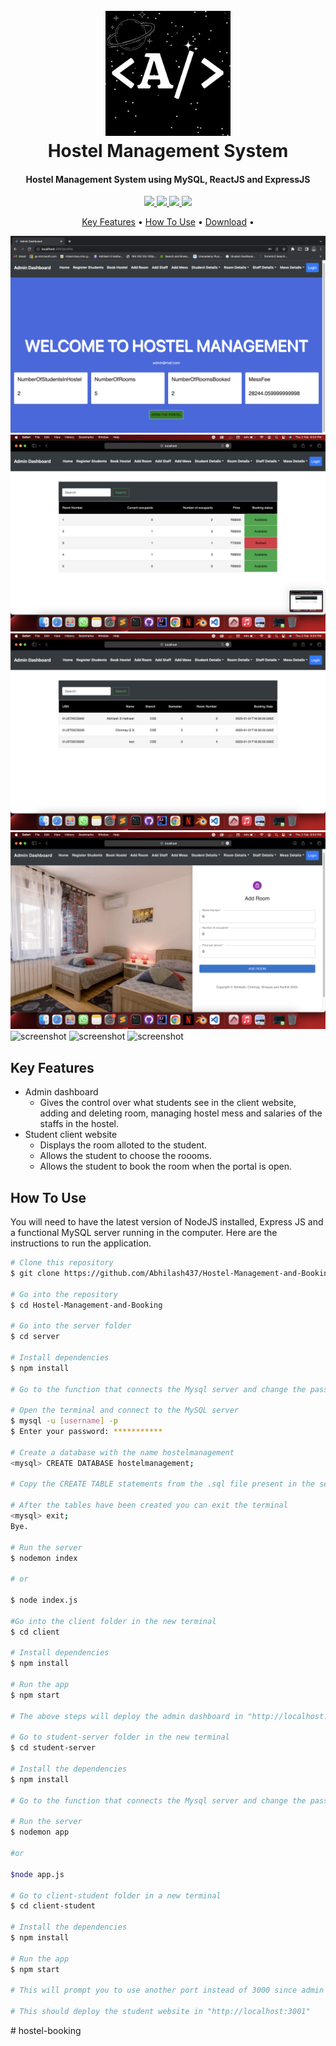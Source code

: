 <h1 align="center">
  <br>
  <a href="#"><img src="https://github.com/Abhilash437/Hostel-Management-and-Booking/blob/master/A.png" alt="Markdownify" width="200"></a>
  <br>
  Hostel Management System
  <br>
</h1>

<h4 align="center">Hostel Management System using MySQL, ReactJS and ExpressJS</h4>

<p align="center">
  <a href="https://expressjs.com">
    <img src="https://img.shields.io/badge/express.js-%23404d59.svg?style=for-the-badge&logo=express&logoColor=%2361DAFB">
  </a>
  <a href="https://www.mysql.com">
    <img src="https://img.shields.io/badge/mysql-%2300f.svg?style=for-the-badge&logo=mysql&logoColor=white">
  </a>
  <a href="https://nodejs.org/en/">
    <img src="https://img.shields.io/badge/node.js-6DA55F?style=for-the-badge&logo=node.js&logoColor=white">
  </a>
  <a href="https://reactjs.org/docs/getting-started.html">
    <img src="https://img.shields.io/badge/react-%2320232a.svg?style=for-the-badge&logo=react&logoColor=%2361DAFB">
  </a>
</p>

<p align="center">
  <a href="#key-features">Key Features</a> •
  <a href="#how-to-use">How To Use</a> •
  <a href="#download">Download</a> •
</p>

![screenshot](https://github.com/Abhilash437/Hostel-Management-and-Booking/blob/master/Admin04.png)
![screenshot](https://github.com/Abhilash437/Hostel-Management-and-Booking/blob/master/Admin01.png)
![screenshot](https://github.com/Abhilash437/Hostel-Management-and-Booking/blob/master/Admin02.png)
![screenshot](https://github.com/Abhilash437/Hostel-Management-and-Booking/blob/master/Admin03.png)
![screenshot](https://github.com/Abhilash437/Hostel-Management-and-Booking/blob/master/Student03.png)
![screenshot](https://github.com/Abhilash437/Hostel-Management-and-Booking/blob/master/Student02.png)
![screenshot](https://github.com/Abhilash437/Hostel-Management-and-Booking/blob/master/Student01.png)

## Key Features

* Admin dashboard
  - Gives the control over what students see in the client website, adding and deleting room, managing hostel mess and salaries of the staffs in the hostel.
* Student client website
  - Displays the room alloted to the student.
  - Allows the student to choose the roooms.
  - Allows the student to book the room when the portal is open.

## How To Use

You will need to have the latest version of NodeJS installed, Express JS and a functional MySQL server running in the computer. Here are the instructions to run the application.

```bash
# Clone this repository
$ git clone https://github.com/Abhilash437/Hostel-Management-and-Booking.git

# Go into the repository
$ cd Hostel-Management-and-Booking

# Go into the server folder
$ cd server

# Install dependencies
$ npm install

# Go to the function that connects the Mysql server and change the password of MySQL server and username

# Open the terminal and connect to the MySQL server
$ mysql -u [username] -p
$ Enter your password: ***********

# Create a database with the name hostelmanagement
<mysql> CREATE DATABASE hostelmanagement;

# Copy the CREATE TABLE statements from the .sql file present in the server folder and paste it in the <mysql> terminal to create the tables

# After the tables have been created you can exit the terminal
<mysql> exit;
Bye.

# Run the server
$ nodemon index

# or

$ node index.js

#Go into the client folder in the new terminal
$ cd client

# Install dependencies
$ npm install

# Run the app
$ npm start

# The above steps will deploy the admin dashboard in "http://localhost:3000"

# Go to student-server folder in the new terminal
$ cd student-server

# Install the dependencies
$ npm install

# Go to the function that connects the Mysql server and change the password of MySQL server and username

# Run the server
$ nodemon app

#or

$node app.js

# Go to client-student folder in a new terminal
$ cd client-student

# Install the dependencies
$ npm install

# Run the app
$ npm start

# This will prompt you to use another port instead of 3000 since admin dashboard is already running in that port number, type 'y' in the terminal and hit enter

# This should deploy the student website in "http://localhost:3001"
```


<!-- ## Related

[markdownify-web](https://github.com/amitmerchant1990/markdownify-web) - Web version of Markdownify -->

#   h o s t e l - b o o k i n g 
 
 